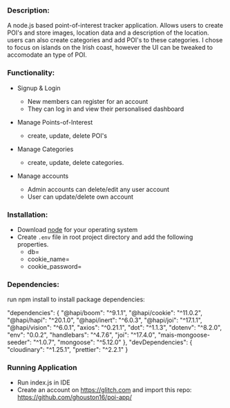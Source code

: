 
### Description:
A node.js based point-of-interest tracker application. Allows users to create POI's and store images, location data and a description of the
location. users can also create categories and add POI's to these categories. I chose to focus on islands on the Irish coast, however the UI can
be tweaked to accomodate an type of POI.

### Functionality:

* Signup & Login
    * New members can register for an account
    * They can log in and view their personalised dashboard
    
* Manage Points-of-Interest 
    * create, update, delete POI's
    
* Manage Categories
    * create, update, delete categories.
    
* Manage accounts
    * Admin accounts can delete/edit any user account
    * User can update/delete own account     

### Installation:
* Download [node](https://nodejs.org/en/download/) for your operating system
* Create `.env` file in root project directory and add the following properties.
    * db=<mongoDB database>
    * cookie_name=<poi-web>
    * cookie_password=<secretpasswordnotrevealedtoanyone>

### Dependencies:

run npm install to install package dependencies:

 "dependencies": {
    "@hapi/boom": "^9.1.1",
    "@hapi/cookie": "^11.0.2",
    "@hapi/hapi": "^20.1.0",
    "@hapi/inert": "^6.0.3",
    "@hapi/joi": "^17.1.1",
    "@hapi/vision": "^6.0.1",
    "axios": "^0.21.1",
    "dot": "^1.1.3",
    "dotenv": "^8.2.0",
    "env": "0.0.2",
    "handlebars": "^4.7.6",
    "joi": "^17.4.0",
    "mais-mongoose-seeder": "^1.0.7",
    "mongoose": "^5.12.0"
  },
  "devDependencies": {
    "cloudinary": "^1.25.1",
    "prettier": "^2.2.1"
  }
  
 ### Running Application
  * Run index.js in IDE 
  * Create an account on https://glitch.com and import this repo: https://github.com/ghouston16/poi-app/
 
